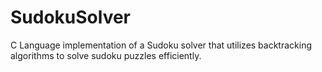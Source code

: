 # SudokuSolver
C Language implementation of  a Sudoku solver that utilizes backtracking algorithms to solve sudoku puzzles efficiently.

